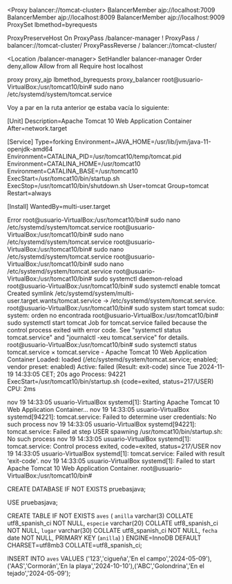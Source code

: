 <Proxy balancer://tomcat-cluster>
    BalancerMember ajp://localhost:7009
    BalancerMember ajp://localhost:8009
    BalancerMember ajp://localhost:9009
    ProxySet lbmethod=byrequests
</Proxy>

ProxyPreserveHost On
ProxyPass /balancer-manager !
ProxyPass / balancer://tomcat-cluster/
ProxyPassReverse / balancer://tomcat-cluster/

<Location /balancer-manager>
    SetHandler balancer-manager
    Order deny,allow
    Allow from all
    Require host localhost
</Location>


proxy proxy_ajp lbmethod_byrequests proxy_balancer
root@usuario-VirtualBox:/usr/tomcat10/bin# sudo nano /etc/systemd/system/tomcat.service

Voy a par en la ruta anterior qe estaba vacía lo siguiente:

[Unit]
Description=Apache Tomcat 10 Web Application Container
After=network.target

[Service]
Type=forking
Environment=JAVA_HOME=/usr/lib/jvm/java-11-openjdk-amd64
Environment=CATALINA_PID=/usr/tomcat10/temp/tomcat.pid
Environment=CATALINA_HOME=/usr/tomcat10
Environment=CATALINA_BASE=/usr/tomcat10
ExecStart=/usr/tomcat10/bin/startup.sh
ExecStop=/usr/tomcat10/bin/shutdown.sh
User=tomcat
Group=tomcat
Restart=always

[Install]
WantedBy=multi-user.target

Error 
root@usuario-VirtualBox:/usr/tomcat10/bin# sudo nano /etc/systemd/system/tomcat.service
root@usuario-VirtualBox:/usr/tomcat10/bin# sudo nano /etc/systemd/system/tomcat.service
root@usuario-VirtualBox:/usr/tomcat10/bin# sudo nano /etc/systemd/system/tomcat.service
root@usuario-VirtualBox:/usr/tomcat10/bin# sudo nano /etc/systemd/system/tomcat.service
root@usuario-VirtualBox:/usr/tomcat10/bin# sudo systemctl daemon-reload
root@usuario-VirtualBox:/usr/tomcat10/bin# sudo systemctl enable tomcat
Created symlink /etc/systemd/system/multi-user.target.wants/tomcat.service → /etc/systemd/system/tomcat.service.
root@usuario-VirtualBox:/usr/tomcat10/bin# sudo system start tomcat
sudo: system: orden no encontrada
root@usuario-VirtualBox:/usr/tomcat10/bin# sudo systemctl start tomcat
Job for tomcat.service failed because the control process exited with error code.
See "systemctl status tomcat.service" and "journalctl -xeu tomcat.service" for details.
root@usuario-VirtualBox:/usr/tomcat10/bin# sudo systemctl status tomcat.service
× tomcat.service - Apache Tomcat 10 Web Application Container
     Loaded: loaded (/etc/systemd/system/tomcat.service; enabled; vendor preset: enabled)
     Active: failed (Result: exit-code) since Tue 2024-11-19 14:33:05 CET; 20s ago
    Process: 94221 ExecStart=/usr/tomcat10/bin/startup.sh (code=exited, status=217/USER)
        CPU: 2ms

nov 19 14:33:05 usuario-VirtualBox systemd[1]: Starting Apache Tomcat 10 Web Application Container...
nov 19 14:33:05 usuario-VirtualBox systemd[94221]: tomcat.service: Failed to determine user credentials: No such process
nov 19 14:33:05 usuario-VirtualBox systemd[94221]: tomcat.service: Failed at step USER spawning /usr/tomcat10/bin/startup.sh: No such process
nov 19 14:33:05 usuario-VirtualBox systemd[1]: tomcat.service: Control process exited, code=exited, status=217/USER
nov 19 14:33:05 usuario-VirtualBox systemd[1]: tomcat.service: Failed with result 'exit-code'.
nov 19 14:33:05 usuario-VirtualBox systemd[1]: Failed to start Apache Tomcat 10 Web Application Container.
root@usuario-VirtualBox:/usr/tomcat10/bin# 


CREATE DATABASE IF NOT EXISTS pruebasjava;

USE pruebasjava;

CREATE TABLE IF NOT EXISTS `aves` (
  `anilla` varchar(3) COLLATE utf8_spanish_ci NOT NULL,
  `especie` varchar(20) COLLATE utf8_spanish_ci NOT NULL,
  `lugar` varchar(30) COLLATE utf8_spanish_ci NOT NULL,
  `fecha` date NOT NULL,
  PRIMARY KEY (`anilla`)
) ENGINE=InnoDB DEFAULT CHARSET=utf8mb3 COLLATE=utf8_spanish_ci;


INSERT INTO `aves` VALUES ('123','cigueña','En el campo','2024-05-09'),('AAS','Cormorán','En la playa','2024-10-10'),('ABC','Golondrina','En el tejado','2024-05-09');


